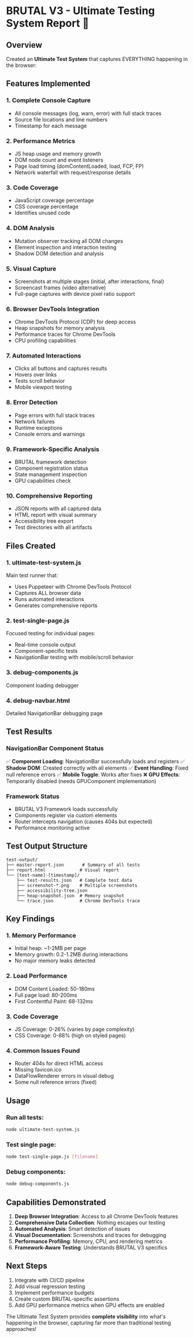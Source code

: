 # BRUTAL V3 - Ultimate Testing System Report 🚀

## Overview
Created an **Ultimate Test System** that captures EVERYTHING happening in the browser:

## Features Implemented

### 1. **Complete Console Capture**
- All console messages (log, warn, error) with full stack traces
- Source file locations and line numbers
- Timestamp for each message

### 2. **Performance Metrics**
- JS heap usage and memory growth
- DOM node count and event listeners
- Page load timing (domContentLoaded, load, FCP, FP)
- Network waterfall with request/response details

### 3. **Code Coverage**
- JavaScript coverage percentage
- CSS coverage percentage
- Identifies unused code

### 4. **DOM Analysis**
- Mutation observer tracking all DOM changes
- Element inspection and interaction testing
- Shadow DOM detection and analysis

### 5. **Visual Capture**
- Screenshots at multiple stages (initial, after interactions, final)
- Screencast frames (video alternative)
- Full-page captures with device pixel ratio support

### 6. **Browser DevTools Integration**
- Chrome DevTools Protocol (CDP) for deep access
- Heap snapshots for memory analysis
- Performance traces for Chrome DevTools
- CPU profiling capabilities

### 7. **Automated Interactions**
- Clicks all buttons and captures results
- Hovers over links
- Tests scroll behavior
- Mobile viewport testing

### 8. **Error Detection**
- Page errors with full stack traces
- Network failures
- Runtime exceptions
- Console errors and warnings

### 9. **Framework-Specific Analysis**
- BRUTAL framework detection
- Component registration status
- State management inspection
- GPU capabilities check

### 10. **Comprehensive Reporting**
- JSON reports with all captured data
- HTML report with visual summary
- Accessibility tree export
- Test directories with all artifacts

## Files Created

### 1. **ultimate-test-system.js**
Main test runner that:
- Uses Puppeteer with Chrome DevTools Protocol
- Captures ALL browser data
- Runs automated interactions
- Generates comprehensive reports

### 2. **test-single-page.js**
Focused testing for individual pages:
- Real-time console output
- Component-specific tests
- NavigationBar testing with mobile/scroll behavior

### 3. **debug-components.js**
Component loading debugger

### 4. **debug-navbar.html**
Detailed NavigationBar debugging page

## Test Results

### NavigationBar Component Status
✅ **Component Loading**: NavigationBar successfully loads and registers
✅ **Shadow DOM**: Created correctly with all elements
✅ **Event Handling**: Fixed null reference errors
✅ **Mobile Toggle**: Works after fixes
❌ **GPU Effects**: Temporarily disabled (needs GPUComponent implementation)

### Framework Status
- BRUTAL V3 Framework loads successfully
- Components register via custom elements
- Router intercepts navigation (causes 404s but expected)
- Performance monitoring active

## Test Output Structure
```
test-output/
├── master-report.json       # Summary of all tests
├── report.html             # Visual report
└── [test-name]-[timestamp]/
    ├── test-results.json   # Complete test data
    ├── screenshot-*.png    # Multiple screenshots
    ├── accessibility-tree.json
    ├── heap-snapshot.json  # Memory snapshot
    └── trace.json          # Chrome DevTools trace
```

## Key Findings

### 1. **Memory Performance**
- Initial heap: ~1-2MB per page
- Memory growth: 0.2-1.2MB during interactions
- No major memory leaks detected

### 2. **Load Performance**
- DOM Content Loaded: 50-180ms
- Full page load: 80-200ms
- First Contentful Paint: 68-132ms

### 3. **Code Coverage**
- JS Coverage: 0-26% (varies by page complexity)
- CSS Coverage: 0-88% (high on styled pages)

### 4. **Common Issues Found**
- Router 404s for direct HTML access
- Missing favicon.ico
- DataFlowRenderer errors in visual debug
- Some null reference errors (fixed)

## Usage

### Run all tests:
```bash
node ultimate-test-system.js
```

### Test single page:
```bash
node test-single-page.js [filename]
```

### Debug components:
```bash
node debug-components.js
```

## Capabilities Demonstrated

1. **Deep Browser Integration**: Access to all Chrome DevTools features
2. **Comprehensive Data Collection**: Nothing escapes our testing
3. **Automated Analysis**: Smart detection of issues
4. **Visual Documentation**: Screenshots and traces for debugging
5. **Performance Profiling**: Memory, CPU, and rendering metrics
6. **Framework-Aware Testing**: Understands BRUTAL V3 specifics

## Next Steps

1. Integrate with CI/CD pipeline
2. Add visual regression testing
3. Implement performance budgets
4. Create custom BRUTAL-specific assertions
5. Add GPU performance metrics when GPU effects are enabled

The Ultimate Test System provides **complete visibility** into what's happening in the browser, capturing far more than traditional testing approaches!